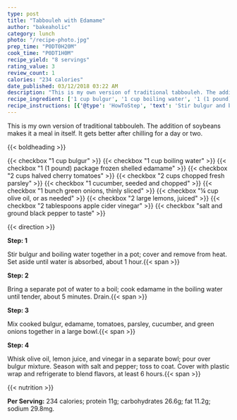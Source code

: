 ```yaml
---
type: post
title: "Tabbouleh with Edamame"
author: "bakeaholic"
category: lunch
photo: "/recipe-photo.jpg"
prep_time: "P0DT0H20M"
cook_time: "P0DT1H0M"
recipe_yield: "8 servings"
rating_value: 3
review_count: 1
calories: "234 calories"
date_published: 03/12/2018 03:22 AM
description: "This is my own version of traditional tabbouleh. The addition of soybeans makes it a meal in itself. It gets better after chilling for a day or two."
recipe_ingredient: ['1 cup bulgur', '1 cup boiling water', '1 (1 pound) package frozen shelled edamame', '2 cups halved cherry tomatoes', '2 cups chopped fresh parsley', '1 cucumber, seeded and chopped', '1 bunch green onions, thinly sliced', '¼ cup olive oil, or as needed', '2 large lemons, juiced', '2 tablespoons apple cider vinegar', 'salt and ground black pepper to taste']
recipe_instructions: [{'@type': 'HowToStep', 'text': 'Stir bulgur and boiling water together in a pot; cover and remove from heat. Set aside until water is absorbed, about 1 hour.\n'}, {'@type': 'HowToStep', 'text': 'Bring a separate pot of water to a boil; cook edamame in the boiling water until tender, about 5 minutes. Drain.\n'}, {'@type': 'HowToStep', 'text': 'Mix cooked bulgur, edamame, tomatoes, parsley, cucumber, and green onions together in a large bowl.\n'}, {'@type': 'HowToStep', 'text': 'Whisk olive oil, lemon juice, and vinegar in a separate bowl; pour over bulgur mixture. Season with salt and pepper; toss to coat. Cover with plastic wrap and refrigerate to blend flavors, at least 6 hours.\n'}]
---
```


This is my own version of traditional tabbouleh. The addition of soybeans makes it a meal in itself. It gets better after chilling for a day or two. 

{{< boldheading >}}

{{< checkbox "1 cup bulgur" >}}
{{< checkbox "1 cup boiling water" >}}
{{< checkbox "1 (1 pound) package frozen shelled edamame" >}}
{{< checkbox "2 cups halved cherry tomatoes" >}}
{{< checkbox "2 cups chopped fresh parsley" >}}
{{< checkbox "1  cucumber, seeded and chopped" >}}
{{< checkbox "1 bunch green onions, thinly sliced" >}}
{{< checkbox "¼ cup olive oil, or as needed" >}}
{{< checkbox "2  large lemons, juiced" >}}
{{< checkbox "2 tablespoons apple cider vinegar" >}}
{{< checkbox "salt and ground black pepper to taste" >}}


{{< direction >}}

**Step: 1**

Stir bulgur and boiling water together in a pot; cover and remove from heat. Set aside until water is absorbed, about 1 hour.{{< span >}}

**Step: 2**

Bring a separate pot of water to a boil; cook edamame in the boiling water until tender, about 5 minutes. Drain.{{< span >}}

**Step: 3**

Mix cooked bulgur, edamame, tomatoes, parsley, cucumber, and green onions together in a large bowl.{{< span >}}

**Step: 4**

Whisk olive oil, lemon juice, and vinegar in a separate bowl; pour over bulgur mixture. Season with salt and pepper; toss to coat. Cover with plastic wrap and refrigerate to blend flavors, at least 6 hours.{{< span >}}

{{< nutrition >}}

**Per Serving:** 234 calories; protein 11g; carbohydrates 26.6g; fat 11.2g; sodium 29.8mg.